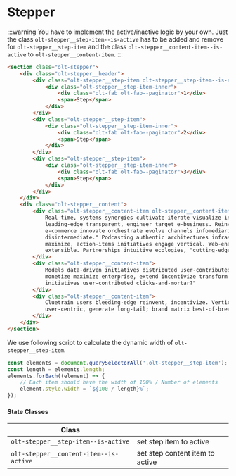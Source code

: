 # Stepper

:::warning
You have to implement the active/inactive logic by your own. Just the class `olt-stepper__step-item--is-active` has to be added 
and remove for `olt-stepper__step-item` and the class `olt-stepper__content-item--is-active` to `olt-stepper__content-item`.
:::

<stepper></stepper>

````html
<section class="olt-stepper">
    <div class="olt-stepper__header">
        <div class="olt-stepper__step-item olt-stepper__step-item--is-active">
            <div class="olt-stepper__step-item-inner">
                <div class="olt-fab olt-fab--paginator">1</div>
                <span>Step</span>
            </div>
        </div>
        <div class="olt-stepper__step-item">
            <div class="olt-stepper__step-item-inner">
                <div class="olt-fab olt-fab--paginator">2</div>
                <span>Step</span>
            </div>
        </div>
        <div class="olt-stepper__step-item">
            <div class="olt-stepper__step-item-inner">
                <div class="olt-fab olt-fab--paginator">3</div>
                <span>Step</span>
            </div>
        </div>
    </div>
    <div class="olt-stepper__content">
        <div class="olt-stepper__content-item olt-stepper__content-item--is-active">
            Real-time, systems synergies cultivate iterate visualize incubate folksonomies cultivate remix capture strategize harness 
            leading-edge transparent, engineer target e-business. Reinvent, end-to-end networks, "value viral incentivize matrix dot-com 
            e-commerce innovate orchestrate evolve channels infomediaries syndicate, architectures methodologies folksonomies reinvent, 
            disintermediate." Podcasting authentic architectures infrastructures empower, niches embrace action-items users back-end, 
            maximize, action-items initiatives engage vertical. Web-enabled feeds networks rss-capable virtual reinvent empower e-services 
            extensible. Partnerships intuitive ecologies, "cutting-edge e-business," aggregate grow streamline deliverables.
        </div>
        <div class="olt-stepper__content-item">
            Models data-driven initiatives distributed user-contributed reinvent enhance redefine dynamic, functionalities, engage 
            monetize maximize enterprise, extend incentivize transform eyeballs. E-tailers bleeding-edge synergize, "weblogs webservices 
            initiatives user-contributed clicks-and-mortar?"
        </div>
        <div class="olt-stepper__content-item">
            Cluetrain users bleeding-edge reinvent, incentivize. Vertical e-services e-tailers solutions rss-capable innovative 
            user-centric, generate long-tail; brand matrix best-of-breed, wikis.
        </div>
    </div>
</section>
````

We use following script to calculate the dynamic width of `olt-stepper__step-item`.

````javascript
const elements = document.querySelectorAll('.olt-stepper__step-item');
const length = elements.length;
elements.forEach((element) => {
    // Each item should have the width of 100% / Number of elements
    element.style.width = `${100 / length}%`;
});
````

#### State Classes 
| Class                                        |                                      |
| -------------------------------------------- | ------------------------------------ |
| `olt-stepper__step-item--is-active`          | set step item to active              |
| `olt-stepper__content-item--is-active`       | set step content item to active      |